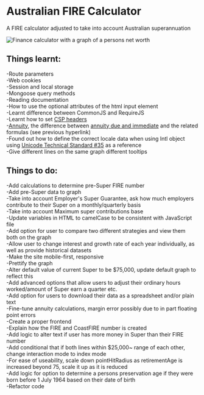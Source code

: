 # Australian FIRE Calculator  
A FIRE calculator adjusted to take into account Australian superannuation  

![Finance calculator with a graph of a persons net worth](https://i.ibb.co/wRmhgLd/calculator.png)

## Things learnt:  
-Route parameters  
-Web cookies  
-Session and local storage  
-Mongoose query methods  
-Reading documentation  
-How to use the optional attributes of the html input element  
-Learnt difference between CommonJS and RequireJS  
-Learnt how to set [CSP headers](https://content-security-policy.com/examples/)  
-[Annuity](https://www.educba.com/annuity-due-formula/), the difference between [annuity due and immediate](https://math.stackexchange.com/questions/1698578/compound-interest-formula-adding-annual-contributions) and the related formulas (see previous hyperlink)  
-Found out how to define the correct locale data when using Intl object using [Unicode Technical Standard #35](https://unicode.org/reports/tr35/) as a reference  
-Give different lines on the same graph different tooltips  

## Things to do:   
-Add calculations to determine pre-Super FIRE number  
-Add pre-Super data to graph  
-Take into account Employer's Super Guarantee, ask how much employers contribute to their Super on a monthly/quarterly basis  
-Take into account Maximum super contributions base  
-Update variables in HTML to camelCase to be consistent with JavaScript file  
-Add option for user to compare two different strategies and view them both on the graph  
-Allow user to change interest and growth rate of each year individually, as well as provide historical datasets  
-Make the site mobile-first, responsive  
-Prettify the graph  
-Alter default value of current Super to be $75,000, update default graph to reflect this  
-Add advanced options that allow users to adjust their ordinary hours worked/amount of Super earn a quarter etc.  
-Add option for users to download their data as a spreadsheet and/or plain text  
-Fine-tune annuity calculations, margin error possibly due to in part floating point errors  
-Create a proper frontend  
-Explain how the FIRE and CoastFIRE number is created  
-Add logic to alter text if user has more money in Super than their FIRE number  
-Add conditional that if both lines within $25,000~ range of each other, change interaction mode to index mode  
-For ease of useability, scale down pointHitRadius as retirementAge is increased beyond 75, scale it up as it is reduced  
-Add logic for option to determine a persons preservation age if they were born before 1 July 1964 based on their date of birth  
-Refactor code  
